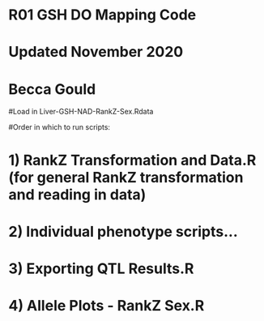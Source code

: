 # R01 GSH DO Mapping Code 
# Updated November 2020
# Becca Gould 

#Load in Liver-GSH-NAD-RankZ-Sex.Rdata

#Order in which to run scripts:

# 1) RankZ Transformation and Data.R (for general RankZ transformation and reading in data)
# 2) Individual phenotype scripts...
# 3) Exporting QTL Results.R
# 4) Allele Plots - RankZ Sex.R


